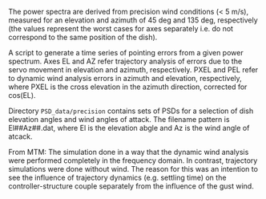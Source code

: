 

The power spectra are derived from precision wind conditions (< 5 m/s), measured for an elevation and azimuth of 45 deg and 135 deg, respectively (the values represent the worst cases for axes separately i.e. do not correspond to the same position of the dish).


A script to generate a time series of pointing errors from a given power spectrum. Axes EL and AZ refer trajectory analysis of errors due to the servo movement in elevation and azimuth, respectively. PXEL and PEL refer to dynamic wind analysis errors in azimuth and elevation, respectively, where PXEL is the cross elevation in the azimuth direction, corrected for cos(EL).

Directory ```PSD_data/precision``` contains sets of PSDs for a selection of dish elevation angles and wind angles of attack. The filename pattern is El##Az##.dat, where El is the elevation abgle and Az is the wind angle of atcack.

From MTM: The simulation done in a way that the dynamic wind analysis were performed completely in the frequency domain. In contrast, trajectory simulations were done without wind. The reason for this was an intention to see the influence of trajectory dynamics (e.g. settling time) on the controller-structure couple separately from the influence of the gust wind.
